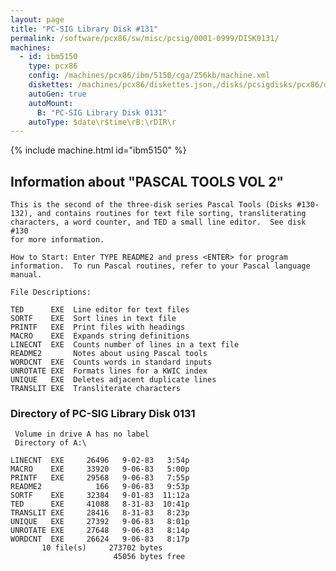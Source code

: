 ```yaml
---
layout: page
title: "PC-SIG Library Disk #131"
permalink: /software/pcx86/sw/misc/pcsig/0001-0999/DISK0131/
machines:
  - id: ibm5150
    type: pcx86
    config: /machines/pcx86/ibm/5150/cga/256kb/machine.xml
    diskettes: /machines/pcx86/diskettes.json,/disks/pcsigdisks/pcx86/diskettes.json
    autoGen: true
    autoMount:
      B: "PC-SIG Library Disk 0131"
    autoType: $date\r$time\rB:\rDIR\r
---
```


{% include machine.html id="ibm5150" %}

## Information about "PASCAL TOOLS VOL 2"

    This is the second of the three-disk series Pascal Tools (Disks #130-
    132), and contains routines for text file sorting, transliterating
    characters, a word counter, and TED a small line editor.  See disk #130
    for more information.
    
    How to Start: Enter TYPE README2 and press <ENTER> for program
    information.  To run Pascal routines, refer to your Pascal language
    manual.
    
    File Descriptions:
    
    TED      EXE  Line editor for text files
    SORTF    EXE  Sort lines in text file
    PRINTF   EXE  Print files with headings
    MACRO    EXE  Expands string definitions
    LINECNT  EXE  Counts number of lines in a text file
    README2       Notes about using Pascal tools
    WORDCNT  EXE  Counts words in standard inputs
    UNROTATE EXE  Formats lines for a KWIC index
    UNIQUE   EXE  Deletes adjacent duplicate lines
    TRANSLIT EXE  Transliterate characters

### Directory of PC-SIG Library Disk 0131

     Volume in drive A has no label
     Directory of A:\

    LINECNT  EXE     26496   9-02-83   3:54p
    MACRO    EXE     33920   9-06-83   5:00p
    PRINTF   EXE     29568   9-06-83   7:55p
    README2            166   9-06-83   9:53p
    SORTF    EXE     32384   9-01-83  11:12a
    TED      EXE     41088   8-31-83  10:41p
    TRANSLIT EXE     28416   8-31-83   8:23p
    UNIQUE   EXE     27392   9-06-83   8:01p
    UNROTATE EXE     27648   9-06-83   8:14p
    WORDCNT  EXE     26624   9-06-83   8:17p
           10 file(s)     273702 bytes
                           45056 bytes free
